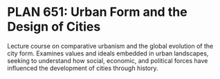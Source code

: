 # PLAN 651: Urban Form and the Design of Cities

Lecture course on comparative urbanism and the global evolution of the city form. Examines values and ideals embedded in urban landscapes, seeking to understand how social, economic, and political forces have influenced the development of cities through history.